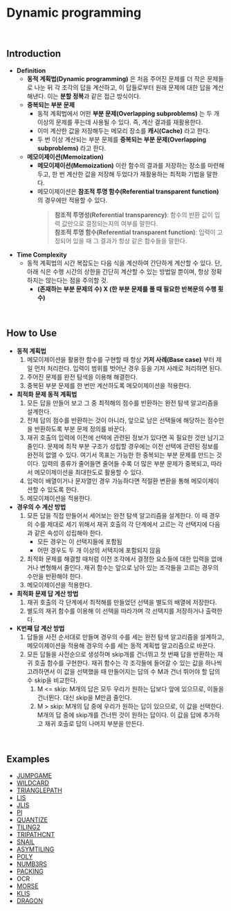 # Dynamic programming

<br>

## Introduction
- **Definition**
  - **동적 계획법(Dynamic programming)** 은 처음 주어진 문제를 더 작은 문제들로 나눈 뒤 각 조각의 답을 계산하고, 이 답들로부터 원래 문제에 대한 답을 계산해낸다. 이는 **분할 정복**과 같은 접근 방식이다.
  - **중복되는 부분 문제**
    - 동적 계획법에서 어떤 **부분 문제(Overlapping subproblems)** 는 두 개 이상의 문제를 푸는데 사용될 수 있다. 즉, 계산 결과를 재활용한다.
    - 이미 계산한 값을 저장해두는 메모리 장소를 **캐시(Cache)** 라고 한다.
    - 두 번 이상 계산되는 부분 문제를 **중복되는 부분 문제(Overlapping subproblems)** 라고 한다.
  - **메모이제이션(Memoization)**
    - **메모이제이션(Memoization)** 이란 함수의 결과를 저장하는 장소를 마련해 두고, 한 번 계산한 값을 저장해 두었다가 재활용하는 최적화 기법을 말한다.
    - 메모이제이션은 **참조적 투명 함수(Referential transparent function)** 의 경우에만 적용할 수 있다.
      > **참조적 투명성(Referential transparency)**: 함수의 반환 값이 입력 값만으로 결정되는지의 여부를 말한다.  
      > **참조적 투명 함수(Referential transparent function)**: 입력이 고정되어 있을 때 그 결과가 항상 같은 함수들을 말한다.
- **Time Complexity**
  - 동적 계획법의 시간 복잡도는 다음 식을 계산하여 간단하게 계산할 수 있다. 단, 아래 식은 수행 시간의 상한을 간단히 계산할 수 있는 방법일 뿐이며, 항상 정확하지는 않는다는 점을 주의할 것.
    - **(존재하는 부분 문제의 수) X (한 부분 문제를 풀 때 필요한 반복문의 수행 횟수)**

<br>

## How to Use
- **동적 계획법**
  1. 메모이제이션을 활용한 함수를 구현할 때 항상 **기저 사례(Base case)** 부터 제일 먼저 처리한다. 입력이 범위를 벗어난 경우 등을 기저 사례로 처리하면 된다.
  2. 주어진 문제를 완전 탐색을 이용해 해결한다.
  3. 중복된 부분 문제를 한 번만 계산하도록 메모이제이션을 적용한다.
- **최적화 문제 동적 계획법**
  1. 모든 답을 만들어 보고 그 중 최적해의 점수를 반환하는 완전 탐색 알고리즘을 설계한다.
  2. 전체 답의 점수를 반환하는 것이 아니라, 앞으로 남은 선택들에 해당하는 점수만을 반환하도록 부분 문제 정의를 바꾼다.
  3. 재귀 호출의 입력에 이전에 선택에 관련된 정보가 있다면 꼭 필요한 것만 남기고 줄인다. 문제에 최적 부분 구조가 성립할 경우에는 이전 선택에 관련된 정보를 완전히 없앨 수 있다. 여기서 목표는 가능한 한 중복되는 부분 문제를 만드는 것이다. 입력의 종류가 줄어들면 줄어들 수록 더 많은 부분 문제가 중복되고, 따라서 메모이제이션을 최대한도로 활용할 수 있다.
  4. 입력이 배열이거나 문자열인 경우 가능하다면 적절환 변환을 통해 메모이제이션할 수 있도록 한다.
  5. 메모이제이션을 적용한다.
- **경우의 수 계산 방법**
  1. 모든 답을 직접 만들어서 세어보는 완전 탐색 알고리즘을 설계한다. 이 때 경우의 수를 제대로 세기 위해서 재귀 호출의 각 단계에서 고르는 각 선택지에 다음과 같은 속성이 성립해야 한다.
      - 모든 경우는 이 선택지들에 포함됨
      - 어떤 경우도 두 개 이상의 서택지에 포함되지 않음
  2. 최적화 문제를 해결할 때처럼 이전 조각에서 결정한 요소들에 대한 입력을 없애거나 변형해서 줄인다. 재귀 함수는 앞으로 남아 있는 조각들을 고르는 경우의 수만을 반환해야 한다.
  3. 메모이제이션을 적용한다.
- **최적화 문제 답 계산 방법**
  1. 재귀 호출의 각 단계에서 최적해를 만들었던 선택을 별도의 배열에 저장한다.
  2. 별도의 재귀 함수를 이용해 이 선택을 따라가며 각 선택지를 저장하거나 출력한다.
- **K번째 답 계산 방법**
  1. 답들을 사전 순서대로 만들며 경우의 수를 세는 완전 탐색 알고리즘을 설계하고, 메모이제이션을 적용해 경우의 수를 세는 동적 계획법 알고리즘으로 바꾼다.
  2. 모든 답들을 사전순으로 생성하며 skip개를 건너뛰고 첫 번째 답을 반환하는 재귀 호출 함수를 구현한다. 재귀 함수는 각 조각들에 들어갈 수 있는 값을 하나씩 고려하면서 이 값을 선택했을 때 만들어지는 답의 수 M과 건너 뛰어야 할 답의 수 skip을 비교한다.
     1. M <= skip: M개의 답은 모두 우리가 원하는 답보다 앞에 있으므로, 이들을 건너뛴다. 대신 skip을 M만큼 줄인다.
     2. M > skip: M개의 답 중에 우리가 원하는 답이 있으므로, 이 값을 선택한다. M개의 답 중에 skip개를 건너띈 것이 원하는 답이다. 이 값을 답에 추가하고 재귀 호출로 답의 나머지 부분을 만든다.
<br>

## Examples
- [JUMPGAME](https://github.com/HyunJinNo/Algorithm/blob/main/Dynamic%20programming/JUMPGAME.md)
- [WILDCARD](https://github.com/HyunJinNo/Algorithm/blob/main/Dynamic%20programming/WILDCARD.md)
- [TRIANGLEPATH](https://github.com/HyunJinNo/Algorithm/blob/main/Dynamic%20programming/TRIANGLEPATH.md)
- [LIS](https://github.com/HyunJinNo/Algorithm/blob/main/Dynamic%20programming/LIS.md)
- [JLIS](https://github.com/HyunJinNo/Algorithm/blob/main/Dynamic%20programming/JLIS.md)
- [PI](https://github.com/HyunJinNo/Algorithm/blob/main/Dynamic%20programming/PI.md)
- [QUANTIZE](https://github.com/HyunJinNo/Algorithm/blob/main/Dynamic%20programming/QUANTIZE.md)
- [TILING2](https://github.com/HyunJinNo/Algorithm/blob/main/Dynamic%20programming/TILING2.md)
- [TRIPATHCNT](https://github.com/HyunJinNo/Algorithm/blob/main/Dynamic%20programming/TRIPATHCNT.md)
- [SNAIL](https://github.com/HyunJinNo/Algorithm/blob/main/Dynamic%20programming/SNAIL.md)
- [ASYMTILING](https://github.com/HyunJinNo/Algorithm/blob/main/Dynamic%20programming/ASYMTILING.md)
- [POLY](https://github.com/HyunJinNo/Algorithm/blob/main/Dynamic%20programming/POLY.md)
- [NUMB3RS](https://github.com/HyunJinNo/Algorithm/blob/main/Dynamic%20programming/NUMB3RS.md)
- [PACKING](https://github.com/HyunJinNo/Algorithm/blob/main/Dynamic%20programming/PACKING.md)
- OCR
- [MORSE](https://github.com/HyunJinNo/Algorithm/blob/main/Dynamic%20programming/MORSE.md)
- [KLIS](https://github.com/HyunJinNo/Algorithm/blob/main/Dynamic%20programming/KLIS.md)
- [DRAGON](https://github.com/HyunJinNo/Algorithm/blob/main/Dynamic%20programming/DRAGON.md)
